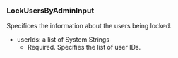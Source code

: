 ### LockUsersByAdminInput
Specifices the information about the users being locked.

- userIds: a list of System.Strings
  - Required. Specifies the list of user IDs.
